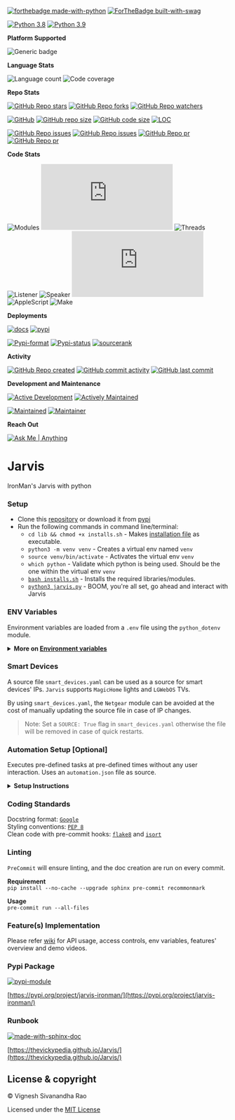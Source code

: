 [![forthebadge made-with-python](http://ForTheBadge.com/images/badges/made-with-python.svg)](https://www.python.org/)
[![ForTheBadge built-with-swag](http://ForTheBadge.com/images/badges/built-with-swag.svg)](https://github.com/thevickypedia/Jarvis)

[![Python 3.8](https://img.shields.io/badge/python-3.8-orange.svg)](https://www.python.org/downloads/release/python-385/)
[![Python 3.9](https://img.shields.io/badge/python-3.9-blue.svg)](https://www.python.org/downloads/release/python-391/)

**Platform Supported**

![Generic badge](https://img.shields.io/badge/Platform-MacOS-1f425f.svg)

**Language Stats**

![Language count](https://img.shields.io/github/languages/count/thevickypedia/Jarvis)
![Code coverage](https://img.shields.io/github/languages/top/thevickypedia/Jarvis)

**Repo Stats**

[![GitHub Repo stars](https://img.shields.io/github/stars/thevickypedia/Jarvis)](https://api.github.com/repos/thevickypedia/Jarvis)
[![GitHub Repo forks](https://img.shields.io/github/forks/thevickypedia/Jarvis)](https://api.github.com/repos/thevickypedia/Jarvis)
[![GitHub Repo watchers](https://img.shields.io/github/watchers/thevickypedia/Jarvis)](https://api.github.com/repos/thevickypedia/Jarvis)

[![GitHub](https://img.shields.io/github/license/thevickypedia/Jarvis)](LICENSE)
[![GitHub repo size](https://img.shields.io/github/repo-size/thevickypedia/Jarvis)](https://api.github.com/repos/thevickypedia/Jarvis)
[![GitHub code size](https://img.shields.io/github/languages/code-size/thevickypedia/Jarvis)](https://api.github.com/repos/thevickypedia/Jarvis)
[![LOC](https://img.shields.io/tokei/lines/github/thevickypedia/Jarvis)](https://api.github.com/repos/thevickypedia/Jarvis)

[![GitHub Repo issues](https://img.shields.io/github/issues-closed-raw/thevickypedia/Jarvis)](https://api.github.com/repos/thevickypedia/Jarvis)
[![GitHub Repo issues](https://img.shields.io/github/issues-raw/thevickypedia/Jarvis)](https://api.github.com/repos/thevickypedia/Jarvis)
[![GitHub Repo pr](https://img.shields.io/github/issues-pr-closed-raw/thevickypedia/Jarvis)](https://api.github.com/repos/thevickypedia/Jarvis)
[![GitHub Repo pr](https://img.shields.io/github/issues-pr-raw/thevickypedia/Jarvis)](https://api.github.com/repos/thevickypedia/Jarvis)

**Code Stats**

![Modules](https://img.shields.io/github/search/thevickypedia/Jarvis/module)
![Python](https://img.shields.io/github/search/thevickypedia/Jarvis/.py)
![Threads](https://img.shields.io/github/search/thevickypedia/Jarvis/thread)
![Listener](https://img.shields.io/github/search/thevickypedia/Jarvis/listener)
![Speaker](https://img.shields.io/github/search/thevickypedia/Jarvis/speaker)
![Bash](https://img.shields.io/github/search/thevickypedia/Jarvis/.sh)
![AppleScript](https://img.shields.io/github/search/thevickypedia/Jarvis/.scpt)
![Make](https://img.shields.io/github/search/thevickypedia/Jarvis/Makefile)

**Deployments**

[![docs](https://github.com/thevickypedia/Jarvis/actions/workflows/docs.yml/badge.svg)](https://github.com/thevickypedia/Jarvis/actions/workflows/docs.yml)
[![pypi](https://github.com/thevickypedia/Jarvis/actions/workflows/python-publish.yml/badge.svg)](https://github.com/thevickypedia/Jarvis/actions/workflows/python-publish.yml)

[![Pypi-format](https://img.shields.io/pypi/format/jarvis-ironman)](https://pypi.org/project/jarvis-ironman/#files)
[![Pypi-status](https://img.shields.io/pypi/status/jarvis-ironman)](https://pypi.org/project/jarvis-ironman)
[![sourcerank](https://img.shields.io/librariesio/sourcerank/pypi/jarvis-ironman)](https://libraries.io/pypi/jarvis-ironman)

**Activity**

[![GitHub Repo created](https://img.shields.io/date/1599432310)](https://api.github.com/repos/thevickypedia/Jarvis)
[![GitHub commit activity](https://img.shields.io/github/commit-activity/y/thevickypedia/Jarvis)](https://api.github.com/repos/thevickypedia/Jarvis)
[![GitHub last commit](https://img.shields.io/github/last-commit/thevickypedia/Jarvis)](https://api.github.com/repos/thevickypedia/Jarvis)

**Development and Maintenance**

[![Active Development](https://img.shields.io/badge/Development%20Level-Actively%20Developed-success.svg)](https://github.com/thevickypedia/Jarvis)
[![Actively Maintained](https://img.shields.io/badge/Maintenance%20Level-Actively%20Maintained-success.svg)](https://github.com/thevickypedia/Jarvis)

[![Maintained](https://img.shields.io/maintenance/yes/2022)](https://api.github.com/repos/thevickypedia/Jarvis)
[![Maintainer](https://img.shields.io/badge/Maintained%20By-Vignesh%20Sivanandha%20Rao-blue.svg)](https://vigneshrao.com/)

**Reach Out**

[![Ask Me | Anything ](https://img.shields.io/badge/Ask%20me-Anything-1abc9c.svg)](https://vigneshrao.com/contact)

[comment]: <> ([![Stargazers over time]&#40;https://starchart.cc/thevickypedia/Jarvis.svg&#41;]&#40;https://starchart.cc/thevickypedia/Jarvis&#41;)
[comment]: <> (![Stackoverflow reputation]&#40;https://img.shields.io/stackexchange/stackoverflow/r/13691532&#41;)
[comment]: <> (![Profile views]&#40;https://gpvc.arturio.dev/thevickypedia&#41;)

# Jarvis
IronMan's Jarvis with python

### Setup
   - Clone this [repository](https://github.com/thevickypedia/Jarvis.git) or download it from [pypi](https://pypi.org/project/jarvis-ironman/)
   - Run the following commands in command line/terminal:
        - `cd lib && chmod +x installs.sh` - Makes [installation file](https://git.io/JBnPq) as executable.
        - `python3 -m venv venv` - Creates a virtual env named `venv`
        - `source venv/bin/activate` - Activates the virtual env `venv`
        - `which python` - Validate which python is being used. Should be the one within the virtual env `venv`
        - [`bash installs.sh`](https://git.io/JBnPq) - Installs the required libraries/modules.
        - [`python3 jarvis.py`](https://git.io/JBnPz) - BOOM, you're all set, go ahead and interact with Jarvis

### ENV Variables
Environment variables are loaded from a `.env` file using the `python_dotenv` module.

<details>
<summary><strong>More on <a href="https://github.com/thevickypedia/Jarvis/wiki#environment-variables">Environment variables</a></strong></summary>

**Default args**
**[Offline communicator helper](https://thevickypedia.github.io/Jarvis/#jarvis.offline_communicator):**
- **offline_port** - Port number to initiate offline communicator on. Defaults to `4483`
- **offline_pass** - Secure phrase to be used for authentication purpose. Defaults to `jarvis`

**Accurate Location: (Defaults to the location based on `Public IP`)**
- **icloud_user** - iCloud account username.
- **icloud_pass** - iCloud account password.

**Additional args**
- **git_user** - GitHub Username
- **git_pass** - GitHub Token
- **weather_api** - API Key from [openweathermap](https://openweathermap.org/) 
- **news_api** - API Key from [newsapi](https://newsapi.org/docs/client-libraries/python)
- **maps_api** - API Key for maps from [google](https://developers.google.com/maps/documentation/maps-static/get-api-key)
- **gmail_user** - Gmail account username to send and read emails.
- **gmail_pass** - Gmail account password to send and read emails.
- **alt_gmail_user** - Alternate gmail account username to send an SMS. (`gmail_user` can be re-used)
- **alt_gmail_pass** - Alternate gmail account password to send an SMS. (`gmail_pass` can be re-used)
- **robinhood_user** - Robinhood account username.
- **robinhood_pass** - Robinhood account password.
- **robinhood_qr** - Robinhood login [QR code](https://robinhood.com/account/settings)
- **birthday** - Birth date in the format DD-MM - Example: `24-April`
- **icloud_recovery** - Recovery phone number to activate lost mode on a target device - Example: `+11234567890`
- **phone_number** - To send SMS from Jarvis - Example: `+11234567890`
- **root_password** - System password for your `mac` to get the system vitals.
- **meeting_app** - Application where the meetings are listed. Can either be `calendar` or `outlook`
- **wolfram_api_key** - API Key from wolfram alpha.

**Args for [PersonalCloud](https://github.com/thevickypedia/personal_cloud) integration**
- **personal_cloud_host** - Directory path which has to shared through the internet.

**Args to control TV** - Applies only for [LGWebOS](https://en.wikipedia.org/wiki/WebOS)
- **tv_client_key** - Client key to [control the TV](https://github.com/thevickypedia/Jarvis/blob/master/modules/tv_controls.py) using `pywebostv` module.
- **tv_mac** - Mac address of the TV which will be retrieved by the `arp` command but just in case.

**Args for [ip_scanner](https://github.com/thevickypedia/Jarvis/blob/master/modules/ip_scanner.py)** - Applies only for [Netgear routers](https://github.com/MatMaul/pynetgear#supported-routers)
- **router_pass** - Router's admin password to get the available devices using `pynetgear` module.
     > Note that this may be done even without the module by simply scanning the whole network.
  > Using the module makes it easier since the devices are already connected to the router.

**Args for [offline-communicator](https://thevickypedia.com/jarvisoffline)**
> Built for a personalized usage.
- **ngrok_auth_key** - Auth token from [ngrok](https://dashboard.ngrok.com/) - Only used for `offline_communicator`

**Args for [car_connector](https://github.com/thevickypedia/Jarvis/blob/master/modules/car_connector.py)**
> The following arguments can be used only if the vehicle is a Jaguar or a LandRover using InControl API.
- **car_email** - Email address to log in to InControl API.
- **car_pass** - Password to authenticate InControl API.

**Args for [car_controller](https://github.com/thevickypedia/Jarvis/blob/master/modules/car_controller.py)**
- **car_pin** - Master PIN for the vehicle.
</details>

### Smart Devices
A source file `smart_devices.yaml` can be used as a source for smart devices' IPs. `Jarvis` supports `MagicHome` lights and `LGWebOS` TVs.

By using `smart_devices.yaml`, the `Netgear` module can be avoided at the cost of manually updating the source file in case of IP changes.

> Note: Set a `SOURCE: True` flag in `smart_devices.yaml` otherwise the file will be removed in case of quick restarts.

### Automation Setup [Optional]
Executes pre-defined tasks at pre-defined times without any user interaction. Uses an `automation.json` file as source.

<details>
<summary><strong>Setup Instructions</strong></summary>

The JSON file should be a dictionary within a dictionary that looks like the below.

**OPTIONAL:** The key, `day` can be a `list` of days, or a `str` of a specific day or simply a `str` saying `weekday` or
`weekend` when the particular automation should be executed.

> Not having the key `day` will run the automation daily.

```json
{
  "6:00 AM": {
    "day": "weekday",
    "task": "set my bedroom lights to 50%",
    "status": false
  },
  "6:30 AM": {
    "day": ["Monday", "wednesday", "FRIDAY"],
    "task": "set my bedroom lights to 100%",
    "status": false
  },
  "8:00 AM": {
    "day": "weekend",
    "task": "set my bedroom lights to 100%",
    "status": false
  },
  "9:00 PM": {
    "task": "set my bedroom lights to 5%",
    "status": false
  }
}
```
</details>

### Coding Standards
Docstring format: [`Google`](https://google.github.io/styleguide/pyguide.html#38-comments-and-docstrings) <br>
Styling conventions: [`PEP 8`](https://www.python.org/dev/peps/pep-0008/) <br>
Clean code with pre-commit hooks: [`flake8`](https://flake8.pycqa.org/en/latest/) and 
[`isort`](https://pycqa.github.io/isort/)

### Linting
`PreCommit` will ensure linting, and the doc creation are run on every commit.

**Requirement**
<br>
`pip install --no-cache --upgrade sphinx pre-commit recommonmark`

**Usage**
<br>
`pre-commit run --all-files`

### Feature(s) Implementation
Please refer [wiki](https://github.com/thevickypedia/Jarvis/wiki) for API usage, access controls, env variables, 
features' overview and demo videos.

### Pypi Package
[![pypi-module](https://img.shields.io/badge/Software%20Repository-pypi-1f425f.svg)](https://packaging.python.org/tutorials/packaging-projects/)

[https://pypi.org/project/jarvis-ironman/](https://pypi.org/project/jarvis-ironman/)

### Runbook
[![made-with-sphinx-doc](https://img.shields.io/badge/Code%20Docs-Sphinx-1f425f.svg)](https://www.sphinx-doc.org/en/master/man/sphinx-autogen.html)

[https://thevickypedia.github.io/Jarvis/](https://thevickypedia.github.io/Jarvis/)

## License & copyright

&copy; Vignesh Sivanandha Rao

Licensed under the [MIT License](https://github.com/thevickypedia/Jarvis/blob/master/LICENSE)
